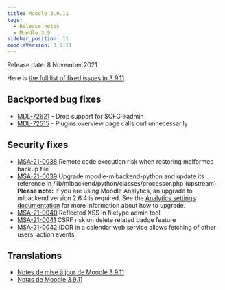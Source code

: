 ```yaml
---
title: Moodle 3.9.11
tags:
  - Release notes
  - Moodle 3.9
sidebar_position: 11
moodleVersion: 3.9.11
---
```


Release date: 8 November 2021

Here is [the full list of fixed issues in 3.9.11](https://tracker.moodle.org/secure/IssueNavigator!executeAdvanced.jspa?jqlQuery=project+%3D+mdl+AND+resolution+%3D+fixed+AND+fixVersion+in+%28%223.9.11%22%29+ORDER+BY+priority+DESC&runQuery=true&clear=true).

## Backported bug fixes

- [MDL-72621](https://tracker.moodle.org/browse/MDL-72621) - Drop support for $CFG->admin
- [MDL-72515](https://tracker.moodle.org/browse/MDL-72515) - Plugins overview page calls curl unnecessarily

## Security fixes

- [MSA-21-0038](https://moodle.org/mod/forum/discuss.php?d=429095) Remote code execution risk when restoring malformed backup file
- [MSA-21-0039](https://moodle.org/mod/forum/discuss.php?d=429096) Upgrade moodle-mlbackend-python and update its reference in /lib/mlbackend/python/classes/processor.php (upstream). **Please note:** If you are using Moodle Analytics, an upgrade to mlbackend version 2.6.4 is required. See the [Analytics settings documentation](https://docs.moodle.org/en/Analytics_settings#Versions) for more information about how to upgrade.
- [MSA-21-0040](https://moodle.org/mod/forum/discuss.php?d=429097) Reflected XSS in filetype admin tool
- [MSA-21-0041](https://moodle.org/mod/forum/discuss.php?d=429099) CSRF risk on delete related badge feature
- [MSA-21-0042](https://moodle.org/mod/forum/discuss.php?d=429100) IDOR in a calendar web service allows fetching of other users' action events

## Translations

- [Notes de mise à jour de Moodle 3.9.11](https://docs.moodle.org/fr/Notes_de_mise_à_jour_de_Moodle_3.9.11)
- [Notas de Moodle 3.9.11](https://docs.moodle.org/es/Notas_de_Moodle_3.9.11)
